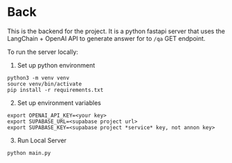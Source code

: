 # Back

This is the backend for the project. It is a python fastapi server that uses the LangChain + OpenAI API to generate answer for to `/qa` GET endpoint.

To run the server locally:

1. Set up python environment
```
python3 -m venv venv
source venv/bin/activate
pip install -r requirements.txt
```

2. Set up environment variables
```
export OPENAI_API_KEY=<your key>
export SUPABASE_URL=<supabase project url>
export SUPABASE_KEY=<supabase project *service* key, not annon key>
```

3. Run Local Server
```
python main.py
```